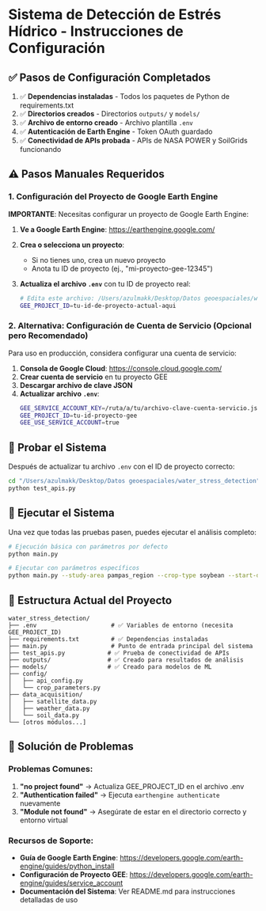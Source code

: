 # Sistema de Detección de Estrés Hídrico - Instrucciones de Configuración

## ✅ Pasos de Configuración Completados

1. ✅ **Dependencias instaladas** - Todos los paquetes de Python de requirements.txt
2. ✅ **Directorios creados** - Directorios `outputs/` y `models/`
3. ✅ **Archivo de entorno creado** - Archivo plantilla `.env`
4. ✅ **Autenticación de Earth Engine** - Token OAuth guardado
5. ✅ **Conectividad de APIs probada** - APIs de NASA POWER y SoilGrids funcionando

## ⚠️ Pasos Manuales Requeridos

### 1. Configuración del Proyecto de Google Earth Engine

**IMPORTANTE**: Necesitas configurar un proyecto de Google Earth Engine:

1. **Ve a Google Earth Engine**: https://earthengine.google.com/
2. **Crea o selecciona un proyecto**:
   - Si no tienes uno, crea un nuevo proyecto
   - Anota tu ID de proyecto (ej., "mi-proyecto-gee-12345")

3. **Actualiza el archivo `.env`** con tu ID de proyecto real:
   ```bash
   # Edita este archivo: /Users/azulmakk/Desktop/Datos geoespaciales/water_stress_detection/.env
   GEE_PROJECT_ID=tu-id-de-proyecto-actual-aqui
   ```

### 2. Alternativa: Configuración de Cuenta de Servicio (Opcional pero Recomendado)

Para uso en producción, considera configurar una cuenta de servicio:

1. **Consola de Google Cloud**: https://console.cloud.google.com/
2. **Crear cuenta de servicio** en tu proyecto GEE
3. **Descargar archivo de clave JSON**
4. **Actualizar archivo `.env`**:
   ```bash
   GEE_SERVICE_ACCOUNT_KEY=/ruta/a/tu/archivo-clave-cuenta-servicio.json
   GEE_PROJECT_ID=tu-id-proyecto-gee
   GEE_USE_SERVICE_ACCOUNT=true
   ```

## 🧪 Probar el Sistema

Después de actualizar tu archivo `.env` con el ID de proyecto correcto:

```bash
cd "/Users/azulmakk/Desktop/Datos geoespaciales/water_stress_detection"
python test_apis.py
```

## 🚀 Ejecutar el Sistema

Una vez que todas las pruebas pasen, puedes ejecutar el análisis completo:

```bash
# Ejecución básica con parámetros por defecto
python main.py

# Ejecutar con parámetros específicos
python main.py --study-area pampas_region --crop-type soybean --start-date 2024-01-01 --end-date 2024-03-31
```

## 📁 Estructura Actual del Proyecto

```
water_stress_detection/
├── .env                     # ✅ Variables de entorno (necesita GEE_PROJECT_ID)
├── requirements.txt         # ✅ Dependencias instaladas
├── main.py                  # Punto de entrada principal del sistema
├── test_apis.py            # ✅ Prueba de conectividad de APIs
├── outputs/                # ✅ Creado para resultados de análisis
├── models/                 # ✅ Creado para modelos de ML
├── config/
│   ├── api_config.py
│   └── crop_parameters.py
├── data_acquisition/
│   ├── satellite_data.py
│   ├── weather_data.py
│   └── soil_data.py
└── [otros módulos...]
```

## 🔧 Solución de Problemas

### Problemas Comunes:

1. **"no project found"** → Actualiza GEE_PROJECT_ID en el archivo .env
2. **"Authentication failed"** → Ejecuta `earthengine authenticate` nuevamente
3. **"Module not found"** → Asegúrate de estar en el directorio correcto y entorno virtual

### Recursos de Soporte:

- **Guía de Google Earth Engine**: https://developers.google.com/earth-engine/guides/python_install
- **Configuración de Proyecto GEE**: https://developers.google.com/earth-engine/guides/service_account
- **Documentación del Sistema**: Ver README.md para instrucciones detalladas de uso